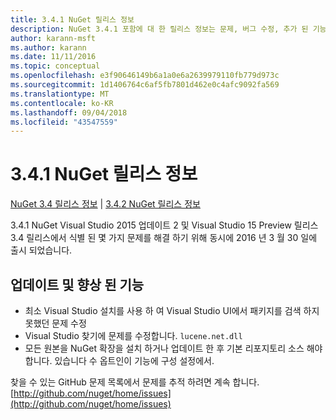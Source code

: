 ```yaml
---
title: 3.4.1 NuGet 릴리스 정보
description: NuGet 3.4.1 포함에 대 한 릴리스 정보는 문제, 버그 수정, 추가 된 기능 및 Dcr 알려져 있습니다.
author: karann-msft
ms.author: karann
ms.date: 11/11/2016
ms.topic: conceptual
ms.openlocfilehash: e3f90646149b6a1a0e6a2639979110fb779d973c
ms.sourcegitcommit: 1d1406764c6af5fb7801d462e0c4afc9092fa569
ms.translationtype: MT
ms.contentlocale: ko-KR
ms.lasthandoff: 09/04/2018
ms.locfileid: "43547559"
---
```

# <a name="nuget-341-release-notes"></a>3.4.1 NuGet 릴리스 정보

[NuGet 3.4 릴리스 정보](../release-notes/nuget-3.4.md) | [3.4.2 NuGet 릴리스 정보](../release-notes/nuget-3.4.2.md)

3.4.1 NuGet Visual Studio 2015 업데이트 2 및 Visual Studio 15 Preview 릴리스 3.4 릴리스에서 식별 된 몇 가지 문제를 해결 하기 위해 동시에 2016 년 3 월 30 일에 출시 되었습니다.

## <a name="updates-and-improvements"></a>업데이트 및 향상 된 기능

* 최소 Visual Studio 설치를 사용 하 여 Visual Studio UI에서 패키지를 검색 하지 못했던 문제 수정
* Visual Studio 찾기에 문제를 수정합니다. `lucene.net.dll`
* 모든 원본을 NuGet 확장을 설치 하거나 업데이트 한 후 기본 리포지토리 소스 해야 합니다.  있습니다 수 옵트인이 기능에 구성 설정에서.

찾을 수 있는 GitHub 문제 목록에서 문제를 추적 하려면 계속 합니다. [http://github.com/nuget/home/issues](http://github.com/nuget/home/issues)